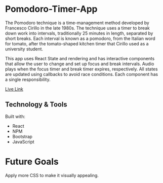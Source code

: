 # Pomodoro-Timer-App
The Pomodoro technique is a time-management method developed by Francesco Cirillo in the late 1980s. The technique uses a timer to break down work into intervals, traditionally 25 minutes in length, separated by short breaks. Each interval is known as a pomodoro, from the Italian word for tomato, after the tomato-shaped kitchen timer that Cirillo used as a university student.

This app uses React State and rendering and has interactive components that allow the user to change and set up focus and break intervals. Audio plays when the focus timer and break timer expires, respectively. All states are updated using callbacks to avoid race conditions. Each component has a single responsibility.

[Live Link](https://pomodoro-project-qsty4az65-jessicatam128-gmailcom.vercel.app/)

## Technology & Tools
Built with: 
* React
* NPM
* Bootstrap
* JavaScript

# Future Goals
Apply more CSS to make it visually appealing.
